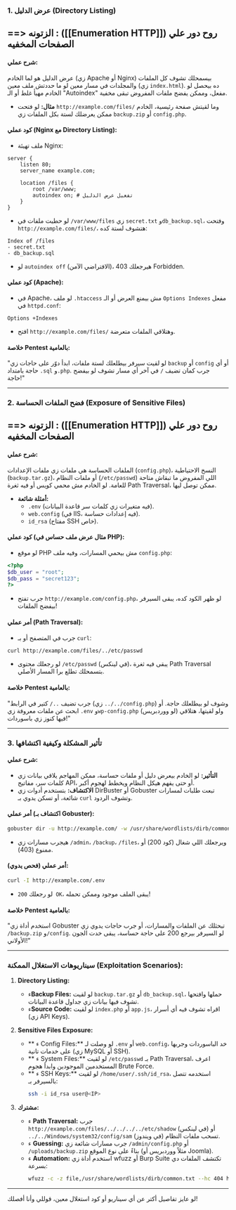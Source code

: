 
### **1. عرض الدليل (Directory Listing)**
## ==> الزتونه :  ([[Enumeration  HTTP]]) روح دور علي الصفحات المخفيه 
#### **شرح عملي:**
عرض الدليل هو لما الخادم (زي Apache أو Nginx) بيسمحلك تشوف كل الملفات والمجلدات في مسار معين لو ما حددتش ملف معين (زي `index.html`). ده بيحصل لو الخادم مهيأ غلط أو الـ "Autoindex" مفعل، وممكن يفضح ملفات المفروض تبقى مخفية.

- **مثال:** لو فتحت `http://example.com/files/` وما لقيتش صفحة رئيسية، الخادم ممكن يعرضلك لستة بكل الملفات زي `backup.zip` أو `config.php`.

#### **كود عملي (Nginx مع Directory Listing):**
- ملف تهيئة Nginx:
```
server {
    listen 80;
    server_name example.com;

    location /files {
        root /var/www;
        autoindex on; # تفعيل عرض الدليل
    }
}
```
- لو حطيت ملفات في `/var/www/files` زي `secret.txt` و`db_backup.sql`، وفتحت `http://example.com/files/`، هتشوف لستة كده:
```
Index of /files
- secret.txt
- db_backup.sql
```
- لو `autoindex off` (الافتراضي الآمن)، هيرجعلك 403 Forbidden.

#### **كود عملي (Apache):**
- في Apache، لو ملف `.htaccess` مش بيمنع العرض أو الـ `Options Indexes` مفعل في `httpd.conf`:
```
Options +Indexes
```
- افتح `http://example.com/files/` وهتلاقي الملفات متعرضة.

#### **خلاصة Pentest بالعامية:**
"لو لقيت سيرفر بيطلعلك لستة ملفات، ابدأ دوّر على حاجات زي `backup` أو `config` أو أي حاجة بامتداد `.sql` و`.php`. جرب كمان تضيف `/` في آخر أي مسار تشوف لو بيفضح حاجة!"

---

### **2. فضح الملفات الحساسة (Exposure of Sensitive Files)**
## ==> الزتونه :  ([[Enumeration  HTTP]]) روح دور علي الصفحات المخفيه 
#### **شرح عملي:**
الملفات الحساسة هي ملفات زي ملفات الإعدادات (`config.php`)، النسخ الاحتياطية (`backup.tar.gz`)، أو ملفات النظام (`/etc/passwd`) اللي المفروض ما تبقاش متاحة للعامة. لو الخادم مش محمي كويس أو فيه ثغرة Path Traversal، ممكن توصل ليها.

- **أمثلة شائعة:**
  - `.env` (فيه متغيرات زي كلمات سر قاعدة البيانات).
  - `web.config` (في IIS، فيه إعدادات حساسة).
  - `id_rsa` (مفتاح SSH خاص).

#### **كود عملي (مثال عرض ملف حساس في PHP):**
- لو موقع PHP مش بيحمي المسارات، وفيه ملف `config.php`:
```php
<?php
$db_user = "root";
$db_pass = "secret123";
?>
```
- جرب تفتح `http://example.com/config.php`، لو ظهر الكود كده، يبقى السيرفر بيفضح الملفات!

#### **أمر عملي (Path Traversal):**
- جرب في المتصفح أو بـ `curl`:
```bash
curl http://example.com/files/../etc/passwd
```
- لو رجعلك محتوى `/etc/passwd` (في لينكس)، يبقى فيه ثغرة Path Traversal بتسمحلك تطلع برا المسار الأصلي.

#### **خلاصة Pentest بالعامية:**
"جرب تضيف `../` كتير في الرابط (زي `../../config.php`) وشوف لو بيطلعلك حاجة. أو ابحث عن ملفات معروفة زي `.env` و`wp-config.php` (لو ووردبريس) ولو لقيتها، هتلاقي فيها كنوز زي باسوردات!"

---

### **3. تأثير المشكلة وكيفية اكتشافها**
#### **شرح عملي:**
- **التأثير:** لو الخادم بيعرض دليل أو ملفات حساسة، ممكن المهاجم يلاقي بيانات زي كلمات سر، مفاتيح API، أو حتى يفهم هيكل النظام ويخطط لهجوم أكبر.
- **الاكتشاف:** بتستخدم أدوات زي DirBuster أو Gobuster تبعت طلبات لمسارات شائعة، أو تسكن يدوي بـ `curl` وتشوف الردود.

#### **أمر عملي (اكتشاف بـ Gobuster):**
```bash
gobuster dir -u http://example.com/ -w /usr/share/wordlists/dirb/common.txt
```
- هيجرب مسارات زي `/admin`، `/backup`، `/files`، ويرجعلك اللي شغال (كود 200) أو ممنوع (403).

#### **أمر عملي (فحص يدوي):**
```bash
curl -I http://example.com/.env
```
- لو رجعلك `200 OK`، يبقى الملف موجود وممكن تحمله!

#### **خلاصة Pentest بالعامية:**
"استخدم أداة زي Gobuster تبحثلك عن الملفات والمسارات، أو جرب حاجات يدوي زي `/backup.zip` و`/config`. لو السيرفر بيرجع 200 على حاجة حساسة، يبقى خدت الجون الأولاني!"

---

### **سيناريوهات الاستغلال الممكنة (Exploitation Scenarios):**
1. **Directory Listing:**
   -   ء**Backup Files:** لو لقيت `backup.tar.gz` أو `db_backup.sql`، حملها وافتحها تشوف فيها بيانات زي جداول قاعدة البيانات.
   -   ء**Source Code:** لو لقيت `index.php` أو `app.js`، اقراه تشوف فيه أي أسرار (زي API Keys).

2. **Sensitive Files Exposure:**
   - **  ء Config Files:** لو وصلت لـ `.env` أو `web.config`، خد الباسوردات وجربها على خدمات تانية (زي MySQL أو SSH).
   - ** ء System Files:** لو لقيت `/etc/passwd` بـ Path Traversal، اعرف المستخدمين الموجودين وابدأ هجوم Brute Force.
   - ** ء  SSH Keys:** لو لقيت `/home/user/.ssh/id_rsa`، استخدمه تتصل بالسيرفر بـ:
     ```bash
     ssh -i id_rsa user@<IP>
     ```

3. **مشترك:**
   -  ء  **Path Traversal:** جرب `http://example.com/files/../../../../etc/shadow` (في لينكس) أو `../../Windows/system32/config/sam` (في ويندوز) تسحب ملفات النظام.
   - ء   **Guessing:** جرب مسارات شائعة زي `/admin/config.php` أو `/uploads/backup.zip` بناءً على نوع الموقع (مثلاً ووردبريس أو Joomla).
   - ء   **Automation:** استخدم أداة زي wfuzz أو Burp Suite تكتشف الملفات دي بسرعة:
     ```bash
     wfuzz -c -z file,/usr/share/wordlists/dirb/common.txt --hc 404 http://example.com/FUZZ
     ```

---

لو عايز تفاصيل أكتر عن أي سيناريو أو كود استغلال معين، قوللي وأنا أفصلك!
